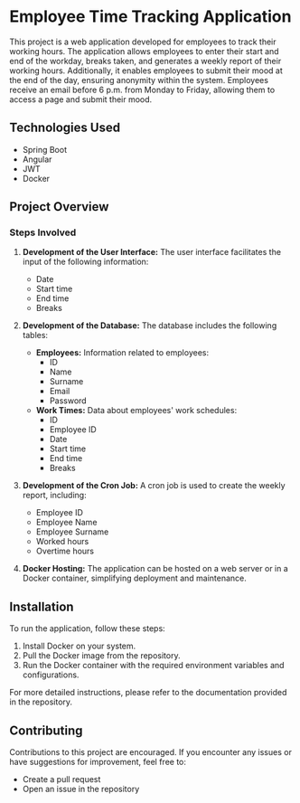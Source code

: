 # Employee Time Tracking Application

This project is a web application developed for employees to track their working hours. The application allows employees to enter their start and end of the workday, breaks taken, and generates a weekly report of their working hours. Additionally, it enables employees to submit their mood at the end of the day, ensuring anonymity within the system. Employees receive an email before 6 p.m. from Monday to Friday, allowing them to access a page and submit their mood.

## Technologies Used

- Spring Boot
- Angular
- JWT
- Docker

## Project Overview

### Steps Involved

1. **Development of the User Interface:** The user interface facilitates the input of the following information:
   - Date
   - Start time
   - End time
   - Breaks

2. **Development of the Database:** The database includes the following tables:
   - **Employees:** Information related to employees:
     - ID
     - Name
     - Surname
     - Email
     - Password
   - **Work Times:** Data about employees' work schedules:
     - ID
     - Employee ID
     - Date
     - Start time
     - End time
     - Breaks

3. **Development of the Cron Job:** A cron job is used to create the weekly report, including:
   - Employee ID
   - Employee Name
   - Employee Surname
   - Worked hours
   - Overtime hours

4. **Docker Hosting:** The application can be hosted on a web server or in a Docker container, simplifying deployment and maintenance.

## Installation

To run the application, follow these steps:

1. Install Docker on your system.
2. Pull the Docker image from the repository.
3. Run the Docker container with the required environment variables and configurations.
   
For more detailed instructions, please refer to the documentation provided in the repository.

## Contributing

Contributions to this project are encouraged. If you encounter any issues or have suggestions for improvement, feel free to:
- Create a pull request
- Open an issue in the repository
